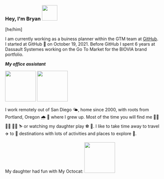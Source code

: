### Hey, I'm Bryan <img src="https://octocat-generator-assets.githubusercontent.com/my-octocat-1635217906004.png" width="50" >

[he/him]

I am currently working as a buiness planner within the GTM team at [GitHub](https://pages.github.com/).  I started at GitHub 🥳 on October 19, 2021. Before GitHub I spent 6 years at Dassault Systemes working on the Go To Market for the BIOVIA brand portfolio.

_**My office assistant**_

<img src="https://user-images.githubusercontent.com/90742319/139113414-c9ad6279-17a7-4427-8447-e6c8a9be4a2e.jpeg" width="100"> <img src="https://user-images.githubusercontent.com/90742319/139113429-db6cd235-8836-4035-aea3-ffbbc20bf55d.jpeg" width="100">


I work remotely out of San Diego 🌤️, home since 2000, with roots from Portland, Oregon 🌧️ 🌲 where I grew up.  Most of the time you will find me 🏃‍♂️ 🚴‍♂️ 🏋️‍♂️ ⛷️ or watching my daughter play ⚽ 🏐.  I like to take time away to travel ✈️ to 🌴 destinations with lots of activities and places to explore 🥾.

My daughter had fun with My Octocat: <img src="https://octocat-generator-assets.githubusercontent.com/my-octocat-1635217766588.png" width="100" >
